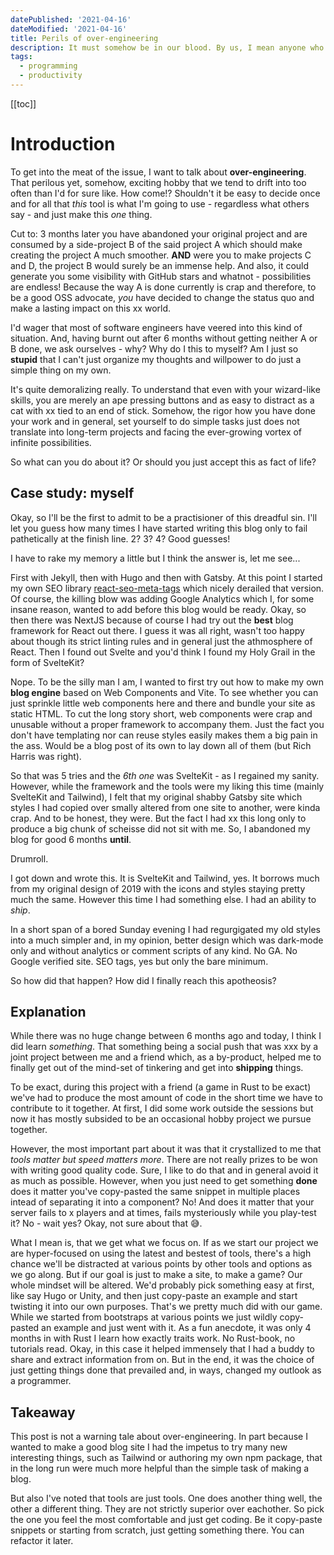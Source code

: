 ```yaml
---
datePublished: '2021-04-16'
dateModified: '2021-04-16'
title: Perils of over-engineering
description: It must somehow be in our blood. By us, I mean anyone who has ventured into programming for any extend periods of time. The fact that we can seemingly create anything if we just set our minds into it is at the same time exhilariting yet daunting. Of the million opportunities in front of us, which one we should choose?
tags:
  - programming
  - productivity
---
```


[[toc]]

# Introduction

To get into the meat of the issue, I want to talk about **over-engineering**. That perilous yet, somehow,
exciting hobby that we tend to drift into too often than I'd for sure like. How come!? Shouldn't it
be easy to decide once and for all that _this_ tool is what I'm going to use - regardless what others say -
and just make this _one_ thing.

Cut to: 3 months later you have abandoned your original project and are consumed by a side-project B of the
said project A which should make creating the project A much smoother. **AND** were you to make projects
C and D, the project B would surely be an immense help. And also, it could generate you some visibility
with GitHub stars and whatnot - possibilities are endless! Because the way A is done currently is crap and
therefore, to be a good OSS advocate, _you_ have decided to change the status quo and make a lasting impact
on this xx world.

I'd wager that most of software engineers have veered into this kind of situation. And, having burnt out after
6 months without getting neither A or B done, we ask ourselves - why? Why do I this to myself? Am I just so
**stupid** that I can't just organize my thoughts and willpower to do just a simple thing on my own.

It's quite demoralizing really. To understand that even with your wizard-like skills, you are merely an ape
pressing buttons and as easy to distract as a cat with xx tied to an end of stick. Somehow, the rigor how you
have done your work and in general, set yourself to do simple tasks just does not translate into long-term
projects and facing the ever-growing vortex of infinite possibilities.

So what can you do about it? Or should you just accept this as fact of life?

## Case study: myself

Okay, so I'll be the first to admit to be a practisioner of this dreadful sin. I'll let you guess how many
times I have started writing this blog only to fail pathetically at the finish line. 2? 3? 4? Good guesses!

I have to rake my memory a little but I think the answer is, let me see...

First with Jekyll, then with Hugo and then with Gatsby. At this point I started my own SEO library <a href="https://github.com/TeemuKoivisto/react-seo-meta-tags" rel="noopener">react-seo-meta-tags</a> which nicely derailed that version. Of course,
the killing blow was adding Google Analytics which I, for some insane reason, wanted to add before this blog
would be ready. Okay, so then there was NextJS because of course I had try out the **best** blog framework for React
out there. I guess it was all right, wasn't too happy about though its strict linting rules and in general just
the athmosphere of React. Then I found out Svelte and you'd think I found my Holy Grail in the form of SvelteKit?

Nope. To be the silly man I am, I wanted to first try out how to make my own **blog engine** based on Web Components and
Vite. To see whether you can just sprinkle little web components here and there and bundle your site as static HTML.
To cut the long story short, web components were crap and unusable without a proper framework to accompany them. Just the
fact you don't have templating nor can reuse styles easily makes them a big pain in the ass. Would be a blog post of its
own to lay down all of them (but Rich Harris was right).

So that was 5 tries and the _6th one_ was SvelteKit - as I regained my sanity. However, while the framework and the tools
were my liking this time (mainly SvelteKit and Tailwind), I felt that my original shabby Gatsby site which styles I had
copied over smally altered from one site to another, were kinda crap. And to be honest, they were. But the fact I had
xx this long only to produce a big chunk of scheisse did not sit with me. So, I abandoned my blog for good 6 months **until**.

Drumroll.

I got down and wrote this. It is SvelteKit and Tailwind, yes. It borrows much from my original design of 2019 with the icons
and styles staying pretty much the same. However this time I had something else. I had an ability to _ship_.

In a short span of a bored Sunday evening I had regurgigated my old styles into a much simpler and, in my opinion, better
design which was dark-mode only and without analytics or comment scripts of any kind. No GA. No Google verified site.
SEO tags, yes but only the bare minimum.

So how did that happen? How did I finally reach this apotheosis?

## Explanation

While there was no huge change between 6 months ago and today, I think I did learn _something_. That something being
a social push that was xxx by a joint project between me and a friend which, as a by-product, helped me to finally
get out of the mind-set of tinkering and get into **shipping** things.

To be exact, during this project with a friend (a game in Rust to be exact) we've had to produce the most amount of
code in the short time we have to contribute to it together. At first, I did some work outside the sessions but now
it has mostly subsided to be an occasional hobby project we pursue together.

However, the most important part about it was that it crystallized to me that _tools matter but speed matters more_.
There are not really prizes to be won with writing good quality code. Sure, I like to do that and in general avoid it
as much as possible. However, when you just need to get something **done** does it matter you've copy-pasted the same
snippet in multiple places intead of separating it into a component? No! And does it matter that your server fails to
x players and at times, fails mysteriously while you play-test it? No - wait yes? Okay, not sure about that 😅.

What I mean is, that we get what we focus on. If as we start our project we are hyper-focused on using the latest and
bestest of tools, there's a high chance we'll be distracted at various points by other tools and options as we go along.
But if our goal is just to make a site, to make a game? Our whole mindset will be altered. We'd probably pick something
easy at first, like say Hugo or Unity, and then just copy-paste an example and start twisting it into our own purposes.
That's we pretty much did with our game. While we started from bootstraps at various points we just wildly copy-pasted
an example and just went with it. As a fun anecdote, it was only 4 months in with Rust I learn how exactly traits work.
No Rust-book, no tutorials read. Okay, in this case it helped immensely that I had a buddy to share and extract information
from on. But in the end, it was the choice of just getting things done that prevailed and, in ways, changed my outlook
as a programmer.

## Takeaway

This post is not a warning tale about over-engineering. In part because I wanted to make a good blog site I had the
impetus to try many new interesting things, such as Tailwind or authoring my own npm package, that in the long run
were much more helpful than the simple task of making a blog.

But also I've noted that tools are just tools. One does another thing well, the other a different thing. They are not
strictly superior over eachother. So pick the one you feel the most comfortable and just get coding. Be it copy-paste
snippets or starting from scratch, just getting something there. You can refactor it later.
